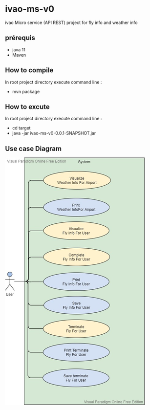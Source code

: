 # ivao-ms-v0
ivao Micro service (API REST) project for fly info and weather info

## prérequis
* java 11
* Maven

## How to compile
In  root project directory execute command line : 
* mvn package

## How to excute
In root project directory execute command line : 
* cd target
* java -jar ivao-ms-v0-0.0.1-SNAPSHOT.jar

## Use case Diagram
![ivao Use case diagram](ivao-Use-case.vpd.jpg)

